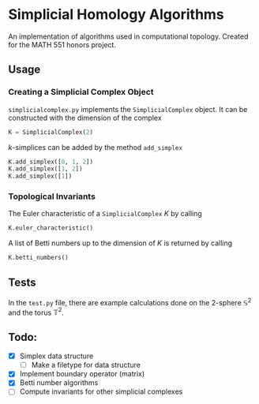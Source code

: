 # Simplicial Homology Algorithms
An implementation of algorithms used in computational topology. Created for the MATH 551 honors project.

## Usage
### Creating a Simplicial Complex Object
`simplicialcomplex.py` implements the `SimplicialComplex` object. It can be constructed with the dimension of the complex
```python
K = SimplicialComplex(2)
```

$k$-simplices can be added by the method `add_simplex`
```python
K.add_simplex([0, 1, 2])
K.add_simplex([1, 2])
K.add_simplex([1])
```

### Topological Invariants
The Euler characteristic of a `SimplicialComplex` $K$ by calling 
```python
K.euler_characteristic()
```

A list of Betti numbers up to the dimension of $K$ is returned by calling
```python
K.betti_numbers()
```

## Tests
In the `test.py` file, there are example calculations done on the $2$-sphere $\mathbb{S}^2$ and the torus $\mathbb{T}^2$.

## Todo:
- [x] Simplex data structure
  - [ ] Make a filetype for data structure
- [x] Implement boundary operator (matrix)
- [x] Betti number algorithms
- [ ] Compute invariants for other simplicial complexes
